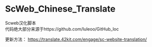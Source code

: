 # ScWeb_Chinese_Translate
Scweb汉化脚本<br>
代码绝大部分来源于https://github.com/Iuleoo/GitHub_loc<br>

更新方法：
https://translate.42kit.com/engage/sc-website-translation/
